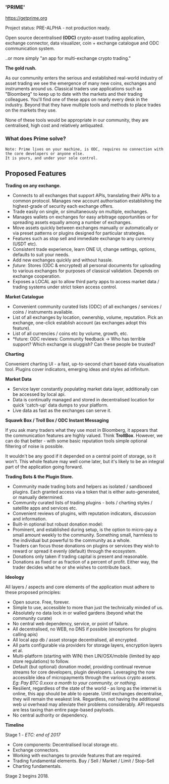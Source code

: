 ### 'PRIME'

https://getprime.org

Project status: PRE-ALPHA - not production ready.

Open source decentralised **(ODC)** crypto-asset trading application, exchange connector, data visualizer, coin + exchange catalogue and ODC communication system.

..or more simply "an app for multi-exchange crypto trading."

**The gold rush.**

As our community enters the serious and established real-world industry of asset trading we see the emergence of many new coins, exchanges and instruments around us. Classical traders use applications such as "Bloomberg" to keep up to date with the markets and their trading colleagues. You'll find one of these apps on nearly every desk in the industry. Beyond that they have multiple tools and methods to place trades on the markets they use.

None of these tools would be appropriate in our community, they are centralised, high cost and relatively antiquated. 

### What does Prime solve?
```
Note: Prime lives on your machine, is ODC, requires no connection with the core developers or anyone else. 
It is yours, and under your sole control.
```

## Proposed Features ##

**Trading on any exchange.**

* Connects to all exchanges that support APIs, translating their APIs to a common protocol. Manages new account authorisation establishing the highest-grade of security each exchange offers.
* Trade easily on single, or simultaneously on multiple, exchanges.
* Manages wallets on exchanges for easy arbitrage opportunities or for spreading assets equally among a number of exchanges. 
* Move assets quickly between exchanges manually or automatically or via preset patterns or plugins designed for particular strategies.
* Features such as stop sell and immediate exchange to any currency (USDT etc).
* Consistent trade experience, learn ONE UI, change settings, options, defaults to suit your needs.
* Add new exchanges quickly and without hassle.
* *future*: Stores (ODC & encrypted) all personal documents for uploading to various exchanges for purposes of classical validation. Depends on exchange cooperation.
* Exposes a LOCAL api to allow third party apps to access market data / trading systems under strict token access control.
 
**Market Catalogue**

* Convenient community curated lists (ODC) of all exchanges / services / coins / instruments available. 
* List of all exchanges by location, ownership, volume, reputation. Pick an exchange, one-click establish account (as exchanges adopt this feature).
* List of all currencies / coins etc by volume, growth, etc. 
* *future: ODC reviews: Community feedback -> Who has terrible support? Which exchange is sluggish? Can these people be trusted?
 
**Charting**

Convenient charting UI - a fast, up-to-second chart based data visualisation tool. Plugins cover indicators, emerging ideas and styles ad infinitum.
 
**Market Data**

* Service layer constantly populating market data layer, additionally can be accessed by local api.
* Data is continually managed and stored in decentralised location for quick 'catch-up' data dumps to your platform.
* Live data as fast as the exchanges can serve it.
 
**Squawk Box / Troll Box / ODC Instant Messaging**

If you ask many traders what they use most in Bloomberg, it appears that the communication features are highly valued. Think **TrollBox**. However, we can do that better - with some basic reputation tools simple optional filtering of noise is possible.

It wouldn't be any good if it depended on a central point of storage, so it won't. This whole feature may well come later, but it's likely to be an integral part of the application going forward.
 
**Trading Bots & the Plugin Store.**

* Community made trading bots and helpers as isolated / sandboxed plugins. Each granted access via a token that is either auto-generated, or manually determined.
* Community curated lists of trading plugins - bots / charting styles / satellite apps and services etc. 
* Convenient reviews of plugins, with reputation indicators, discussion and information.
* Built-in optional but robust donation model:
* Prominent, and established during setup, is the option to micro-pay a small amount weekly to the community. Something small, harmless to the individual but powerful to the community as a whole. 
* Traders can focus those donations on plugins or services they wish to reward or spread it evenly (default) through the ecosystem.
* Donations only taken if trading capital is present and reasonable.
* Donations as fixed or as fraction of a percent of profit. Either way, the trader decides what he or she wishes to contribute back.

**Ideology**

All layers / aspects and core elements of the application must adhere to these proposed principles:
 
* Open source. Free, forever.
* Simple to use, accessible to more than just the technically minded of us.
* Absolutely no data lock in or walled gardens (beyond what the community curate)
* No central web dependency, service, or point of failure.
* All decentralised, no WEB, no DNS if possible (exceptions for plugins calling apis)
* All local app db / asset storage decentralised, all encrypted.
* All parts configurable via providers for storage layers, encryption layers et al.
* Multi-platform (starting with WIN) then LIN/OSX/mobile (limited by app store regulations) to follow.
* Default (but optional) donation model, providing continual revenue streams for core developers, plugin developers. Leveraging the now accessible idea of micropayments through the various crypto assets. 
*Eg: Pay BTC 0.xxxx a month to your community, or nothing.*
* Resilient, regardless of the state of the world - as long as the internet is online, this app should be able to operate.
Until exchanges decentralise, they will remain the weakest link. Regardless, not having the additional web ui overhead may alleviate their problems considerably. API requests are less taxing than entire page-based payloads.
* No central authority or dependency.
 
**Timeline**

Stage 1 - *ETC: end of 2017*

* Core components: Decentralised local storage etc.
* Exchange connectors. 
* Working with exchanges to provide features that are required.
* Trading fundamental elements. Buy / Sell / Market / Limit / Stop-Sell 
* Charting fundamentals. 

Stage 2 begins 2018.